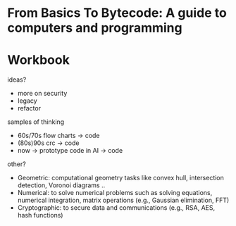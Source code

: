 # From Basics To Bytecode: A guide to computers and programming
# Workbook


ideas?
- more on security
- legacy
- refactor




samples of thinking
- 60s/70s flow charts -> code
- (80s)90s crc -> code
- now -> prototype code in AI -> code


other?
* Geometric: computational geometry tasks like convex hull, intersection detection, Voronoi diagrams ..
* Numerical: to solve numerical problems such as solving equations, numerical integration, matrix operations (e.g., Gaussian elimination, FFT)
* Cryptographic: to secure data and communications (e.g., RSA, AES, hash functions)
